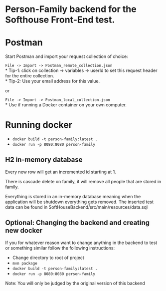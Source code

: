 # Person-Family backend for the Softhouse Front-End test.

# Postman
Start Postman and import your request collection of choice:

`File -> Import -> Postman_remote_collection.json`  
	* Tip-1: click on collection -> variables -> userId to set this request header for the entire collection.  
	* Tip-2: Use your email address for this value.  
  
or  
  
`File -> Import -> Postman_local_collection.json`  
	* Use if running a Docker container on your own computer.  

# Running docker

* `docker build -t person-family:latest .`
* `docker run -p 8080:8080 person-family`

## H2 in-memory database

Every new row will get an incremented id starting at 1.

There is cascade delete on family, it will remove all people that are stored in family.

Everything is stored in an in-memory database meaning when the application will be shutdown everything gets removed.
The inserted test data can be found in SoftHouseBackend/src/main/resources/data.sql

## Optional: Changing the backend and creating new docker

If you for whatever reason want to change anything in the backend to test or something similar follow the following instructions:

* Change directory to root of project
* `mvn package`
* `docker build -t person-family:latest .`
* `docker run -p 8080:8080 person-family`

Note: You will only be judged by the original version of this backend
